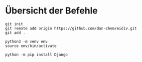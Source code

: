# Übersicht der Befehle
```
git init
git remote add origin https://github.com/dan-chem/eidiv.git
git add .

python3 -m venv env
source env/bin/activate

python -m pip install Django
```